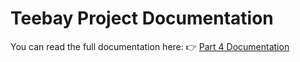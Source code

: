 # Teebay Project Documentation

You can read the full documentation here:
👉 [Part 4 Documentation](Part_4_documentation.md)
